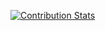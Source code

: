 [![Contribution Stats](https://github-contribution-stats.vercel.app/api/?username=Szegerege12)](https://github.com/LordDashMe/github-contribution-stats/)
